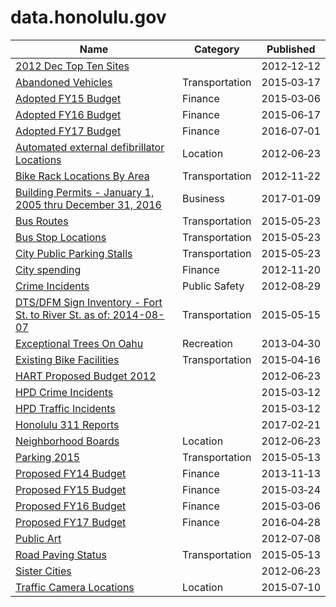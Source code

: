 # data.honolulu.gov

Name | Category | Published
---- | -------- | ---------
[2012 Dec Top Ten Sites](../datasets/7kck-y29a.md) |  | 2012&#x2011;12&#x2011;12
[Abandoned Vehicles](../datasets/7mwf-c3z3.md) | Transportation | 2015&#x2011;03&#x2011;17
[Adopted FY15 Budget](../datasets/utqy-e8pg.md) | Finance | 2015&#x2011;03&#x2011;06
[Adopted FY16 Budget](../datasets/rk7y-5ruv.md) | Finance | 2015&#x2011;06&#x2011;17
[Adopted FY17 Budget](../datasets/fpu3-7m4z.md) | Finance | 2016&#x2011;07&#x2011;01
[Automated external defibrillator Locations](../datasets/2swm-eusf.md) | Location | 2012&#x2011;06&#x2011;23
[Bike Rack Locations By Area](../datasets/ab7c-s2jr.md) | Transportation | 2012&#x2011;11&#x2011;22
[Building Permits - January 1, 2005 thru December 31, 2016](../datasets/ibbr-77pq.md) | Business | 2017&#x2011;01&#x2011;09
[Bus Routes](../datasets/s5c7-gtgi.md) | Transportation | 2015&#x2011;05&#x2011;23
[Bus Stop Locations](../datasets/yczt-gks6.md) | Transportation | 2015&#x2011;05&#x2011;23
[City Public Parking Stalls](../datasets/cma8-twyj.md) | Transportation | 2015&#x2011;05&#x2011;23
[City spending](../datasets/std8-yakc.md) | Finance | 2012&#x2011;11&#x2011;20
[Crime Incidents](../datasets/a96q-gyhq.md) | Public Safety | 2012&#x2011;08&#x2011;29
[DTS/DFM Sign Inventory - Fort St. to River St. as of: 2014-08-07](../datasets/8hqv-tn8i.md) | Transportation | 2015&#x2011;05&#x2011;15
[Exceptional Trees On Oahu](../datasets/84fd-3fzf.md) | Recreation | 2013&#x2011;04&#x2011;30
[Existing Bike Facilities](../datasets/5hpa-8dfv.md) | Transportation | 2015&#x2011;04&#x2011;16
[HART Proposed Budget 2012](../datasets/ifzd-2k3p.md) |  | 2012&#x2011;06&#x2011;23
[HPD Crime Incidents](../datasets/f5dd-pqys.md) |  | 2015&#x2011;03&#x2011;12
[HPD Traffic Incidents](../datasets/qg2s-mjkr.md) |  | 2015&#x2011;03&#x2011;12
[Honolulu 311 Reports](../datasets/6hui-dvrh.md) |  | 2017&#x2011;02&#x2011;21
[Neighborhood Boards](../datasets/3dxw-z8rr.md) | Location | 2012&#x2011;06&#x2011;23
[Parking 2015](../datasets/m2gw-xt7z.md) | Transportation | 2015&#x2011;05&#x2011;13
[Proposed FY14 Budget](../datasets/rh9s-z3mn.md) | Finance | 2013&#x2011;11&#x2011;13
[Proposed FY15 Budget](../datasets/dw6j-5gaz.md) | Finance | 2015&#x2011;03&#x2011;24
[Proposed FY16 Budget](../datasets/rkqa-i8sr.md) | Finance | 2015&#x2011;03&#x2011;06
[Proposed FY17 Budget](../datasets/e8xz-zi2e.md) | Finance | 2016&#x2011;04&#x2011;28
[Public Art](../datasets/yef5-h88r.md) |  | 2012&#x2011;07&#x2011;08
[Road Paving Status](../datasets/mp5x-wfar.md) | Transportation | 2015&#x2011;05&#x2011;13
[Sister Cities](../datasets/pvti-pwka.md) |  | 2012&#x2011;06&#x2011;23
[Traffic Camera Locations](../datasets/cat5-2v98.md) | Location | 2015&#x2011;07&#x2011;10

